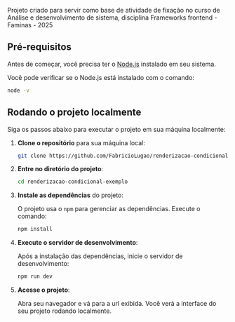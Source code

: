 Projeto criado para servir como base de atividade de fixação no curso de Análise e desenvolvimento de sistema, disciplina Frameworks frontend - Faminas - 2025

## Pré-requisitos

Antes de começar, você precisa ter o [Node.js](https://nodejs.org/) instalado em seu sistema.

Você pode verificar se o Node.js está instalado com o comando:

```bash
node -v
```

## Rodando o projeto localmente

Siga os passos abaixo para executar o projeto em sua máquina localmente:

1. **Clone o repositório** para sua máquina local:

   ```bash
   git clone https://github.com/FabricioLugao/renderizacao-condicional-exemplo.git
   ```

2. **Entre no diretório do projeto**:

   ```bash
   cd renderizacao-condicional-exemplo
   ```

3. **Instale as dependências** do projeto:

   O projeto usa o `npm` para gerenciar as dependências. Execute o comando:

   ```bash
   npm install
   ```

4. **Execute o servidor de desenvolvimento**:

   Após a instalação das dependências, inicie o servidor de desenvolvimento:

   ```bash
   npm run dev
   ```

5. **Acesse o projeto**:

   Abra seu navegador e vá para a url exibida. Você verá a interface do seu projeto rodando localmente.

